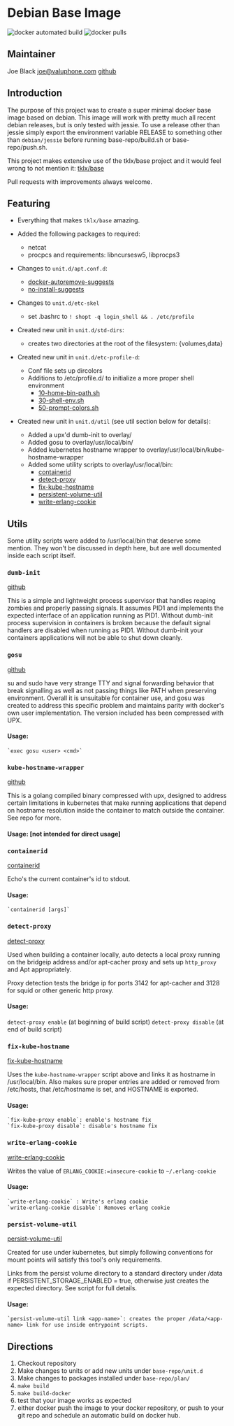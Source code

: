 # Debian Base Image

![docker automated build](https://img.shields.io/docker/automated/callforamerica/debian.svg)
![docker pulls](https://img.shields.io/docker/pulls/callforamerica/debian.svg)

## Maintainer

Joe Black <joe@valuphone.com> [github](https://github.com/joeblackwaslike)

## Introduction

The purpose of this project was to create a super minimal docker base image based on debian.  This image will work with pretty much all recent debian releases, but is only tested with jessie.  To use a release other than jessie simply export the environment variable RELEASE to something other than `debian/jessie` before running base-repo/build.sh  or base-repo/push.sh.

This project makes extensive use of the tklx/base project and it would feel wrong to not mention it:  [tklx/base](https://github.com/tklx/base)

Pull requests with improvements always welcome.


## Featuring

* Everything that makes `tklx/base` amazing.

* Added the following packages to required:
    * netcat
    * procpcs and requirements: libncursesw5, libprocps3

* Changes to `unit.d/apt.conf.d`:
    * [docker-autoremove-suggests](base-repo/unit.d/apt/overlay/etc/apt/apt.conf.d/docker-autoremove-suggests)
    * [no-install-suggests](base-repo/unit.d/apt/overlay/etc/apt/apt.conf.d/no-install-reccomends)

* Changes to `unit.d/etc-skel` 
    * set .bashrc to `! shopt -q login_shell && . /etc/profile`

* Created new unit in `unit.d/std-dirs`:
    * creates two directories at the root of the filesystem: {volumes,data}

* Created new unit in `unit.d/etc-profile-d`:
    * Conf file sets up dircolors
    * Additions to /etc/profile.d/ to initialize a more proper shell environment
        * [10-home-bin-path.sh](base-repo/unit.d/etc-profile-d/overlay/etc/profile.d/10-home-bin-path.sh)
        * [30-shell-env.sh](base-repo/unit.d/etc-profile-d/overlay/etc/profile.d/30-shell-env.sh)
        * [50-prompt-colors.sh](base-repo/unit.d/etc-profile-d/overlay/etc/profile.d/50-prompt-colors.sh)

* Created new unit in `unit.d/util` (see util section below for details):
    * Added a upx'd dumb-init to overlay/
    * Added gosu to overlay/usr/local/bin/
    * Added kubernetes hostname wrapper to overlay/usr/local/bin/kube-hostname-wrapper
    * Added some utility scripts to overlay/usr/local/bin:
        * [containerid](base-repo/unit.d/util/overlay/usr/local/bin/containerid)
        * [detect-proxy](base-repo/unit.d/util/overlay/usr/local/bin/detect-proxy)
        * [fix-kube-hostname](base-repo/unit.d/util/overlay/usr/local/bin/fix-kube-hostname)
        * [persistent-volume-util](base-repo/unit.d/util/overlay/usr/local/bin/persistent-volume-util)
        * [write-erlang-cookie](base-repo/unit.d/util/overlay/usr/local/bin/write-erlang-cookie)


## Utils

Some utility scripts were added to /usr/local/bin that deserve some mention.  They won't be discussed in depth here, but are well documented inside each script itself.


### `dumb-init`

[github](https://github.com/Yelp/dumb-init)

This is a simple and lightweight process supervisor that handles reaping zombies and properly passing signals.  It assumes PID1 and implements the expected interface of an application running as PID1.  Without dumb-init process supervision in containers is broken because the default signal handlers are disabled when running as PID1.  Without dumb-init your containers applications will not be able to shut down cleanly.


### `gosu`

[github](https://github.com/tianon/gosu)

su and sudo have very strange TTY and signal forwarding behavior that break signalling as well as not passing things like PATH when preserving environment.  Overall it is unsuitable for container use, and gosu was created to address this specific problem and maintains parity with docker's own user implementation.  The version included has been compressed with UPX.

#### Usage:
    `exec gosu <user> <cmd>`


### `kube-hostname-wrapper`

[github](https://github.com/joeblackwaslike/kube-hostname-wrapper)

This is a golang compiled binary compressed with upx, designed to address certain limitations in kubernetes that make running applications that depend on hostname resolution inside the container to match outside the container.  See repo for more.

#### Usage: [not intended for direct usage]

    
### `containerid`

[containerid](base-repo/unit.d/util/overlay/usr/local/bin/containerid)

Echo's the current container's id to stdout.

#### Usage:
    `containerid [args]`

### `detect-proxy`

[detect-proxy](base-repo/unit.d/util/overlay/usr/local/bin/detect-proxy)

Used when building a container locally, auto detects a local proxy running on the bridgeip address and/or apt-cacher proxy and sets up `http_proxy` and Apt appropriately.  

Proxy detection tests the bridge ip for ports 3142 for apt-cacher and 3128 for squid or other generic http proxy.

#### Usage:
  `detect-proxy enable` (at beginning of build script)
  `detect-proxy disable` (at end of build script)


### `fix-kube-hostname`

[fix-kube-hostname](base-repo/unit.d/util/overlay/usr/local/bin/fix-kube-hostname)

Uses the `kube-hostname-wrapper` script above and links it as hostname in /usr/local/bin.  Also makes sure proper entries are added or removed from /etc/hosts, that /etc/hostname is set, and HOSTNAME is exported.

#### Usage:
    `fix-kube-proxy enable`: enable's hostname fix
    `fix-kube-proxy disable`: disable's hostname fix


### `write-erlang-cookie`

[write-erlang-cookie](base-repo/unit.d/util/overlay/usr/local/bin/write-erlang-cookie)

Writes the value of `ERLANG_COOKIE:=insecure-cookie` to `~/.erlang-cookie`

#### Usage:
    `write-erlang-cookie` : Write's erlang cookie
    `write-erlang-cookie disable`: Removes erlang cookie 


### `persist-volume-util`

[persist-volume-util](base-repo/unit.d/util/overlay/usr/local/bin/persist-volume-util)

Created for use under kubernetes, but simply following conventions for mount points will satisfy this tool's only requirements.  

Links from the persist volume directory to a standard directory under /data if PERSISTENT_STORAGE_ENABLED = true, otherwise just creates the expected directory.  See script for full details.

#### Usage:
    `persist-volume-util link <app-name>`: creates the proper /data/<app-name> link for use inside entrypoint scripts.


## Directions

1. Checkout repository
2. Make changes to units or add new units under `base-repo/unit.d`
3. Make changes to packages installed under `base-repo/plan/`
4. `make build`
5. `make build-docker`
6. test that your image works as expected
7. either docker push the image to your docker repository, or push to your git repo and schedule an automatic build on docker hub.

